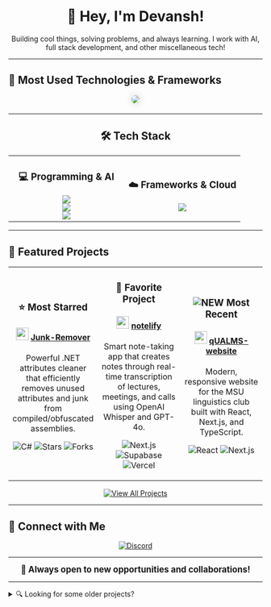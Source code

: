<div align="center">
<h1>👋 Hey, I'm Devansh!</h1>
<p>Building cool things, solving problems, and always learning. I work with AI, full stack development, and other miscellaneous tech!</p>
</div>

---

## 🚀 Most Used Technologies & Frameworks
<div align="center" style="margin-bottom: 20px;">
<img src="https://github-readme-stats.vercel.app/api/top-langs/?username=DevT02&layout=compact&theme=tokyonight&bg_color=00000000&langs_count=10&hide_title=true" style="border-radius: 10px; box-shadow: 0px 0px 15px rgba(0, 0, 0, 0.2)" />
</div>

---

<div align="center">
<h2>🛠️ Tech Stack</h2>
</div>

<table align="center" width="100%">
<tr>
<td align="center" width="50%"><h3>💻 Programming & AI</h3>
<img src="https://skillicons.dev/icons?i=c,cpp,cs,python,java" /><br>
<img src="https://skillicons.dev/icons?i=mysql,ts,js,php,tailwind,sass" /><br>

<img src="https://skillicons.dev/icons?i=pytorch,tensorflow,opencv" />
</td>
<td align="center" width="50%"><h3>☁️ Frameworks & Cloud</h3>
<img src="https://skillicons.dev/icons?i=dotnet,nextjs,react,flask,docker,gcp" />
</td>
</tr>
</table>

---

## 🌟 Featured Projects
<table>
  <tr>
    <td align="center" width="33%">
      <h3>⭐ Most Starred</h3>
      <div align="center">
        <h4>
          <img src="https://skillicons.dev/icons?i=cs" width="25" height="25"/>
          <a href="https://github.com/DevT02/Junk-Remover">Junk-Remover</a>
        </h4>
        <p>Powerful .NET attributes cleaner that efficiently removes unused attributes and junk from compiled/obfuscated assemblies.</p>
        <p>
          <span><img src="https://img.shields.io/badge/C%23-239120?style=flat-square&logo=c-sharp&logoColor=white" alt="C#"></span>
          <span><img src="https://img.shields.io/badge/Stars-21-yellow?style=flat-square" alt="Stars"></span>
          <span><img src="https://img.shields.io/badge/Forks-9-blueviolet?style=flat-square" alt="Forks"></span>
        </p>
      </div>
    </td>
    <td align="center" width="33%">
      <h3>💖 Favorite Project</h3>
      <div align="center">
        <h4>
          <img src="https://skillicons.dev/icons?i=ts" height="25"/>
          <a href="https://github.com/DevT02/notelify">notelify</a>
        </h4>
        <p>Smart note-taking app that creates notes through real-time transcription of lectures, meetings, and calls using OpenAI Whisper and GPT-4o.</p>
        <p>
          <span><img src="https://img.shields.io/badge/Next.js-black?style=flat-square&logo=next.js&logoColor=white" alt="Next.js"></span>
          <span><img src="https://img.shields.io/badge/Supabase-3ECF8E?style=flat-square&logo=supabase&logoColor=white" alt="Supabase"></span>
          <span><img src="https://img.shields.io/badge/Vercel-black?style=flat-square&logo=vercel&logoColor=white" alt="Vercel"></span>
        </p>
      </div>
    </td>
    <td align="center" width="33%">
      <h3><img src="https://img.shields.io/badge/NEW-2188ff?style=flat-square" alt="NEW"> Most Recent</h3>
      <div align="center">
        <h4>
          <img src="https://skillicons.dev/icons?i=ts" height="25"/>
          <a href="https://github.com/DevT02/qUALMS-website">qUALMS-website</a>
        </h4>
        <p>Modern, responsive website for the MSU linguistics club built with React, Next.js, and TypeScript.</p>
        <p>
          <span><img src="https://img.shields.io/badge/React-61DAFB?style=flat-square&logo=react&logoColor=black" alt="React"></span>
          <span><img src="https://img.shields.io/badge/Next.js-black?style=flat-square&logo=next.js&logoColor=white" alt="Next.js"></span>
        </p>
      </div>
    </td>
  </tr>
</table>
<div align="center">
  <a href="https://github.com/DevT02?tab=repositories">
    <img src="https://img.shields.io/badge/View_All_Projects-238636?style=for-the-badge&logo=github" alt="View All Projects">
  </a>
</div>

---

## 📡 Connect with Me
<div align="center">
<a href="https://discord.com/users/619720540328034304" target="_blank">
<img src="https://skillicons.dev/icons?i=discord" alt="Discord" />
</a>
</div>

---

<div align="center" style="font-size: 1.2em; font-weight: bold;">
🚀 Always open to new opportunities and collaborations!
</div>

---

<details>
  <summary>🔍 Looking for some older projects?</summary>
  Some of my work from 5+ years ago can still be found <a href="https://github.com/imnobodyxd">here</a>. 🕵️ (good job this was super hidden)
</details>
